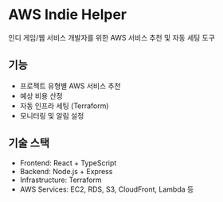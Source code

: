 # AWS Indie Helper

인디 게임/웹 서비스 개발자를 위한 AWS 서비스 추천 및 자동 세팅 도구

## 기능
- 프로젝트 유형별 AWS 서비스 추천
- 예상 비용 산정
- 자동 인프라 세팅 (Terraform)
- 모니터링 및 알림 설정

## 기술 스택
- Frontend: React + TypeScript
- Backend: Node.js + Express
- Infrastructure: Terraform
- AWS Services: EC2, RDS, S3, CloudFront, Lambda 등